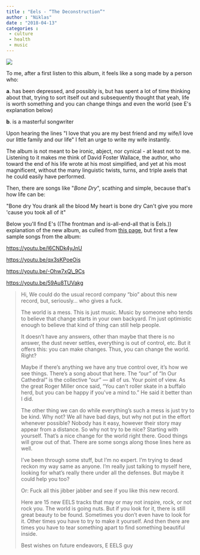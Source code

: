 ```yaml
---
title : "Eels - “The Deconstruction”"
author : "Niklas"
date : "2018-04-13"
categories : 
 - culture
 - health
 - music
---
```


[![](https://niklasblog.com/wp-content/30697646_10156146615106236_6953992294961774592_n.jpg)](https://niklasblog.com/wp-content/30697646_10156146615106236_6953992294961774592_n.jpg)

To me, after a first listen to this album, it feels like a song made by a person who:

**a**. has been depressed, and possibly is, but has spent a lot of time thinking about that, trying to sort itself out and subsequently thought that yeah, life is worth something and you can change things and even the world (see E's explanation below)

**b**. is a masterful songwriter

Upon hearing the lines "I love that you are my best friend and my wife/I love our little family and our life" I felt an urge to write my wife instantly.

The album is not meant to be ironic, abject, nor cynical - at least not to me. Listening to it makes me think of David Foster Wallace, the author, who toward the end of his life wrote at his most simplified, and yet at his most magnificent, without the many linguistic twists, turns, and triple axels that he could easily have performed.

Then, there are songs like "_Bone Dry_", scathing and simple, because that's how life can be:

"Bone dry You drank all the blood My heart is bone dry Can't give you more 'cause you took all of it"

Below you'll find E's ((The frontman and is-all-end-all that is Eels.)) explanation of the new album, as culled from [this page](http://eelstheband.com/the_deconstruction/), but first a few sample songs from the album:

https://youtu.be/l6CNDk4yJnU

https://youtu.be/qx3sKPoeOis

https://youtu.be/-Ohw7xQ\_9Cs

https://youtu.be/59Au8TUVakg

> Hi, We could do the usual record company “bio” about this new record, but, seriously… who gives a fuck.
> 
> The world is a mess. This is just music. Music by someone who tends to believe that change starts in your own backyard. I’m just optimistic enough to believe that kind of thing can still help people.
> 
> It doesn’t have any answers, other than maybe that there is no answer, the dust never settles, everything is out of control, etc. But it offers this: you can make changes. Thus, you can change the world. Right?
> 
> Maybe if there’s anything we have any true control over, it’s how we see things. There’s a song about that here. The “our” of “In Our Cathedral” is the collective “our” — all of us. Your point of view. As the great Roger Miller once said, “You can't roller skate in a buffalo herd, but you can be happy if you've a mind to.” He said it better than I did.
> 
> The other thing we can do while everything’s such a mess is just try to be kind. Why not? We all have bad days, but why not put in the effort whenever possible? Nobody has it easy, however their story may appear from a distance. So why not try to be nice? Starting with yourself. That’s a nice change for the world right there. Good things will grow out of that. There are some songs along those lines here as well.
> 
> I’ve been through some stuff, but I’m no expert. I’m trying to dead reckon my way same as anyone. I’m really just talking to myself here, looking for what’s really there under all the defenses. But maybe it could help you too?
> 
> Or: Fuck all this jibber jabber and see if you like this new record.
> 
> Here are 15 new EELS tracks that may or may not inspire, rock, or not rock you. The world is going nuts. But if you look for it, there is still great beauty to be found. Sometimes you don’t even have to look for it. Other times you have to try to make it yourself. And then there are times you have to tear something apart to find something beautiful inside.
> 
> Best wishes on future endeavors, E EELS guy
